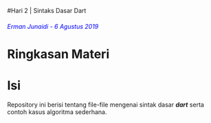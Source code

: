 #Hari 2 | Sintaks Dasar Dart

<h6 style="color:blue">Erman Junaidi - 6 Agustus 2019</h6>

# Ringkasan Materi

# Isi

Repository ini berisi tentang file-file mengenai sintak dasar **_dart_** serta contoh kasus algoritma sederhana.
